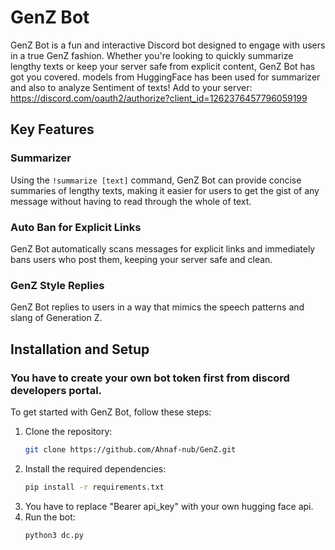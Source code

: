 # GenZ Bot

GenZ Bot is a fun and interactive Discord bot designed to engage with users in a true GenZ fashion. Whether you're looking to quickly summarize lengthy texts or keep your server safe from explicit content, GenZ Bot has got you covered. models from HuggingFace has been used for summarizer and also to analyze Sentiment of texts!
Add to your server: https://discord.com/oauth2/authorize?client_id=1262376457796059199

## Key Features

### Summarizer
Using the `!summarize [text]` command, GenZ Bot can provide concise summaries of lengthy texts, making it easier for users to get the gist of any message without having to read through the whole of text.

### Auto Ban for Explicit Links
GenZ Bot automatically scans messages for explicit links and immediately bans users who post them, keeping your server safe and clean.

### GenZ Style Replies
GenZ Bot replies to users in a way that mimics the speech patterns and slang of Generation Z.

## Installation and Setup
### You have to create your own bot token first from discord developers portal.
To get started with GenZ Bot, follow these steps:

1. Clone the repository:
   ```bash
   git clone https://github.com/Ahnaf-nub/GenZ.git
   ```
2. Install the required dependencies:
   ```bash
   pip install -r requirements.txt
   ```
3. You have to replace "Bearer api_key" with your own hugging face api.
3. Run the bot:
   ```bash
   python3 dc.py
   ```
